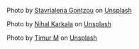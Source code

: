 Photo by <a href="https://unsplash.com/@stavrialena?utm_content=creditCopyText&utm_medium=referral&utm_source=unsplash">Stavrialena Gontzou</a> on <a href="https://unsplash.com/photos/black-and-white-cat-on-brown-concrete-wall-sY2CT6acyrw?utm_content=creditCopyText&utm_medium=referral&utm_source=unsplash">Unsplash</a>

Photo by <a href="https://unsplash.com/@nihalkarkala?utm_content=creditCopyText&utm_medium=referral&utm_source=unsplash">Nihal Karkala</a> on <a href="https://unsplash.com/photos/white-and-gray-cat-on-gray-concrete-floor-ieGNPysY7iw?utm_content=creditCopyText&utm_medium=referral&utm_source=unsplash">Unsplash</a>

Photo by <a href="https://unsplash.com/@tim_front?utm_content=creditCopyText&utm_medium=referral&utm_source=unsplash">Timur M</a> on <a href="https://unsplash.com/photos/white-and-gray-kitten-on-bed-SAKLELG-pO8?utm_content=creditCopyText&utm_medium=referral&utm_source=unsplash">Unsplash</a>
